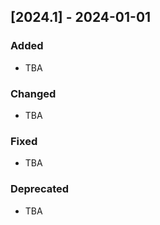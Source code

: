 ## [2024.1] - 2024-01-01

### Added
- TBA

### Changed
- TBA

### Fixed
- TBA

### Deprecated
- TBA
